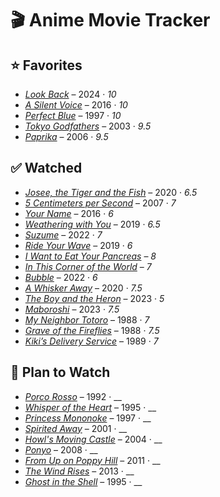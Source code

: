 # 🎬 Anime Movie Tracker

## ⭐ **Favorites**

- [*Look Back*](https://www.animesaturn.cx/watch?file=DEjp0cmcTDVEj) – 2024 · _10_
- [*A Silent Voice*](https://www.animesaturn.cx/watch?file=5BiByEOE1uxZH) – 2016 · _10_
- [*Perfect Blue*](https://www.animesaturn.cx/watch?file=B9fiIC9PoVf-) – 1997 · _10_
- [*Tokyo Godfathers*](https://www.bilibili.tv/en/video/4790704041361920?bstar_from=bstar-web.ugc-video-detail.related-recommend.all) – 2003 · _9.5_
- [*Paprika*](https://www.bilibili.tv/en/video/2006988724) – 2006 · _9.5_

## ✅ Watched

- [*Josee, the Tiger and the Fish*](https://www.animesaturn.cx/watch?file=N-UfhBN_u-g5c) – 2020 · _6.5_
- [*5 Centimeters per Second*](https://www.animesaturn.cx/watch?file=68EwGD2ZeVkM4) – 2007 · _7_
- [*Your Name*](https://www.animesaturn.cx/watch?file=7jitl1c4P7b) – 2016 · _6_
- [*Weathering with You*](https://www.animesaturn.cx/watch?file=OsDOsCFi2VR71) – 2019 · _6.5_
- [*Suzume*](https://www.animesaturn.cx/watch?file=cizrQmr211H4) – 2022 · _7_
- [*Ride Your Wave*](https://www.animesaturn.cx/watch?file=wQTpTF378Ttoe) – 2019 · _6_
- [*I Want to Eat Your Pancreas*](https://www.animesaturn.cx/watch?file=F7Z-1nL69quUA) – _8_
- [*In This Corner of the World*](https://www.animesaturn.cx/watch?file=Whemy2Cr46xl7) – _7_ 
- [*Bubble*](https://www.animesaturn.cx/watch?file=9_4Wo3V5D3NbR) – 2022 · _6_
- [*A Whisker Away*](https://www.animesaturn.cx/watch?file=2bfQPECJFyXv) – 2020 · _7.5_
- [*The Boy and the Heron*](https://www.animesaturn.cx/watch?file=2_QiLmb9Zpgkw) – 2023 · _5_
- [*Maboroshi*](https://www.animesaturn.cx/watch?file=MIn1et6ldLh8F) – 2023 · _7.5_
- [*My Neighbor Totoro*](https://animepahe.ru/play/bb0df009-af74-605d-f3f0-4787a4b202cf/9d0c47405008d9fac78b1a59ab89e49f84703529cac78eafdb1eec56c93695a6) – 1988 · _7_
- [*Grave of the Fireflies*](https://animepahe.ru/play/4660b1b4-4ec7-1346-ec3f-b77f6fa36e80/79282ce9a1e7594f4e263fa10e1df2ed016983aa437eab59f02d766ed811b7f5) – 1988 · _7.5_
- [*Kiki’s Delivery Service*](https://animepahe.ru/play/efb05b39-b2c2-2acf-84c0-b9927292085b/ea3c38ca0272c42d6ed0f2853531d8768f434878cdecae3b52745b8b451dd9f7) – 1989 · _7_

## 📌 Plan to Watch

- [*Porco Rosso*](https://animepahe.ru/play/37a1da97-ebb0-113d-adee-d8979c648e6a/6acaf03f0ce21c0afc6d5491f3b5a673da84ce90a1f7b3d5eaf72f5d59520cba) – 1992 · __
- [*Whisper of the Heart*](https://archive.org/details/nonton-whisper-of-the-heart-1995) – 1995 · __
- [*Princess Mononoke*](https://animepahe.ru/play/9aef1d8b-764b-9aaa-9a64-05f162963727/1adf86f404de209f1aba3dae14e935658546210c7cf77275ac9040ff3519364a) – 1997 · __
- [*Spirited Away*](https://animepahe.ru/play/294d4393-45d6-54a3-566f-f407a71ea8df/4e26290fc90f55cd0ebac1c72f05af03398133a09a3b9e072b203058c60d9509) – 2001 · __
- [*Howl's Moving Castle*](https://www.animesaturn.cx/watch?file=GE-NpM5JDj7xi) – 2004 · __
- [*Ponyo*](https://animepahe.ru/play/730a0b29-94fc-29d3-4b6c-4c9c4522d1ac/fafa082485675b2d5a2a483eb5775cc83a852fc8f46d0ab1672d5caf1bed10ca) – 2008 · __
- [*From Up on Poppy Hill*](https://animepahe.ru/play/d5e0647e-06fb-6fc7-87c0-24c99e674cac/6dcbd974e6120b332191d6bc7174d800e853d58927561a37f17e03676d15d0fd) – 2011 · __
- [*The Wind Rises*](https://animepahe.ru/play/279f1e25-5abc-4b9b-d9f5-8e3059029c11/01bcbd86d631a6b5361950c58974d5dd7a092b484339ca84bc006c5e04e2a2bb) – 2013 · __
- [*Ghost in the Shell*](https://www.animesaturn.cx/watch?file=ravQclGzx_iLP) – 1995 · __
